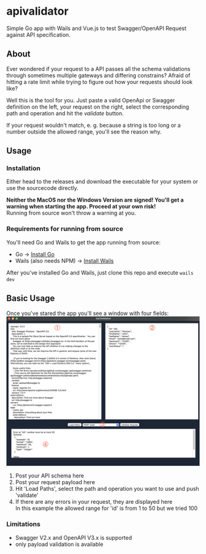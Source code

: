 # apivalidator
Simple Go app with Wails and Vue.js to test Swagger/OpenAPI Request against API specification.

## About

Ever wondered if your request to a API passes all the  schema validations through sometimes multiple gateways and differing constrains? 
Afraid of hitting a rate limit while trying to figure out how your requests should look like?

Well this is the tool for you. Just paste a valid OpenApi or Swagger definition on the left, your request on the right, select the corresponding path and operation and hit the _validate_ button.

If your request wouldn't match, e. g. because a string is too long or a number outside the allowed range, you'll see the reason why.

## Usage

### Installation 

Either head to the releases and download the executable for your system or
use the sourcecode directly.

__Neither the MacOS nor the Windows Version are signed! You'll get a warning when starting the app. 
Proceed at your own risk!__  
Running from source won't throw a warning at you.

### Requirements for running from source

You'll need Go and Wails to get the app running from source:

* Go -> [Install Go](https://go.dev/doc/install)
* Wails (also needs NPM) -> [Install Wails](https://wails.io/docs/gettingstarted/installation)

After you've installed Go and Wails, just clone this repo and execute `wails dev`

## Basic Usage

Once you've stared the app you'll see a window with four fields:
![Usage](./assets/usage.png)

1. Post your API schema here
2. Post your request payload here
3. Hit 'Load Paths', select the path and operation you want to use and push 'validate'
4. If there are any errors in your request, they are displayed here  
   In this example the allowed range for 'id' is from 1 to 50 but we tried 100

### Limitations

* Swagger V2.x and OpenAPI V3.x is supported
* only payload validation is available